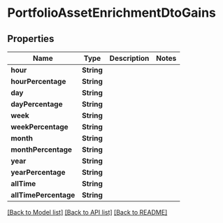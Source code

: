 # PortfolioAssetEnrichmentDtoGains

## Properties
Name | Type | Description | Notes
------------ | ------------- | ------------- | -------------
**hour** | **String** |  | 
**hourPercentage** | **String** |  | 
**day** | **String** |  | 
**dayPercentage** | **String** |  | 
**week** | **String** |  | 
**weekPercentage** | **String** |  | 
**month** | **String** |  | 
**monthPercentage** | **String** |  | 
**year** | **String** |  | 
**yearPercentage** | **String** |  | 
**allTime** | **String** |  | 
**allTimePercentage** | **String** |  | 

[[Back to Model list]](../README.md#documentation-for-models) [[Back to API list]](../README.md#documentation-for-api-endpoints) [[Back to README]](../README.md)


